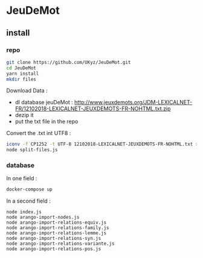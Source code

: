 # JeuDeMot

## install

### repo

```bash
git clone https://github.com/UKyz/JeuDeMot.git
cd JeuDeMot
yarn install
mkdir files
```

Download Data :

* dl database jeuDeMot : http://www.jeuxdemots.org/JDM-LEXICALNET-FR/12102018-LEXICALNET-JEUXDEMOTS-FR-NOHTML.txt.zip
* dezip it
* put the txt file in the repo

Convert the .txt int UTF8 : 
```bash
iconv -f CP1252 -t UTF-8 12102018-LEXICALNET-JEUXDEMOTS-FR-NOHTML.txt > jeu-de-mot.txt
node split-files.js
```

### database

In one field :
```bash
docker-compose up
```

In a second field :
```
node index.js
node arango-import-nodes.js
node arango-import-relations-equiv.js
node arango-import-relations-family.js
node arango-import-relations-lemme.js
node arango-import-relations-syn.js
node arango-import-relations-variante.js
node arango-import-relations-pos.js
```

